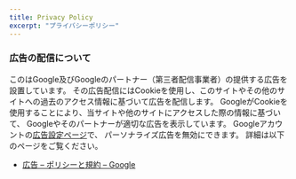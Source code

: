 ```yaml
---
title: Privacy Policy
excerpt: "プライバシーポリシー"
---
```


### 広告の配信について

このはGoogle及びGoogleのパートナー（第三者配信事業者）の提供する広告を設置しています。
その広告配信にはCookieを使用し、このサイトやその他のサイトへの過去のアクセス情報に基づいて広告を配信します。
GoogleがCookieを使用することにより、当サイトや他のサイトにアクセスした際の情報に基づいて、
Googleやそのパートナーが適切な広告を表示しています。
Googleアカウントの[広告設定ページ](https://adssettings.google.com/u/0/authenticated)で、
パーソナライズ広告を無効にできます。
詳細は以下のページをご覧ください。

- [広告 – ポリシーと規約 – Google](https://policies.google.com/technologies/ads?hl=ja)
